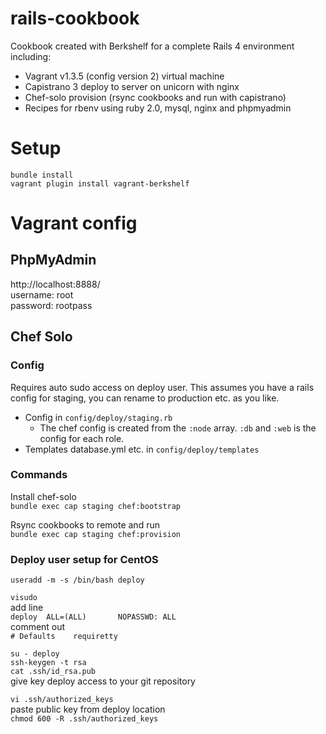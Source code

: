 # rails-cookbook

Cookbook created with Berkshelf for a complete Rails 4 environment including:
* Vagrant v1.3.5 (config version 2) virtual machine
* Capistrano 3 deploy to server on unicorn with nginx
* Chef-solo provision (rsync cookbooks and run with capistrano)
* Recipes for rbenv using ruby 2.0, mysql, nginx and phpmyadmin

# Setup
`bundle install`  
`vagrant plugin install vagrant-berkshelf`

# Vagrant config

## PhpMyAdmin
http://localhost:8888/  
username: root  
password: rootpass  

## Chef Solo
### Config
Requires auto sudo access on deploy user. This assumes you have a rails config for staging, you can rename to production etc. as you like.  
* Config in `config/deploy/staging.rb`  
  * The chef config is created from the `:node` array. `:db` and `:web` is the config for each role. 
* Templates database.yml etc. in `config/deploy/templates`

### Commands
Install chef-solo  
`bundle exec cap staging chef:bootstrap`

Rsync cookbooks to remote and run  
`bundle exec cap staging chef:provision`

### Deploy user setup for CentOS
`useradd -m -s /bin/bash deploy`

`visudo`  
add line  
`deploy  ALL=(ALL)       NOPASSWD: ALL`  
comment out  
`# Defaults    requiretty`  

`su - deploy`  
`ssh-keygen -t rsa`  
`cat .ssh/id_rsa.pub`  
give key deploy access to your git repository  

`vi .ssh/authorized_keys`  
paste public key from deploy location  
`chmod 600 -R .ssh/authorized_keys`
